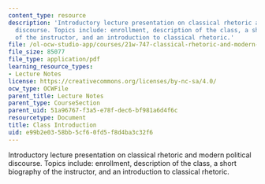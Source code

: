 ```yaml
---
content_type: resource
description: 'Introductory lecture presentation on classical rhetoric and modern political
  discourse. Topics include: enrollment, description of the class, a short biography
  of the instructor, and an introduction to classical rhetoric.'
file: /ol-ocw-studio-app/courses/21w-747-classical-rhetoric-and-modern-political-discourse-fall-2009/e99b2e0358bb5cf60fd5f8d4ba3c32f6_MIT21W_747_01F09_lec01.pdf
file_size: 85077
file_type: application/pdf
learning_resource_types:
- Lecture Notes
license: https://creativecommons.org/licenses/by-nc-sa/4.0/
ocw_type: OCWFile
parent_title: Lecture Notes
parent_type: CourseSection
parent_uid: 51a96767-f3a5-e78f-dec6-bf981a6d4f6c
resourcetype: Document
title: Class Introduction
uid: e99b2e03-58bb-5cf6-0fd5-f8d4ba3c32f6
---
```

Introductory lecture presentation on classical rhetoric and modern political discourse. Topics include: enrollment, description of the class, a short biography of the instructor, and an introduction to classical rhetoric.